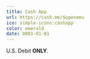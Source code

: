 ```yaml
---
title: Cash App
url: https://cash.me/$openemu
ico: simple-icons:cashapp
color: emerald
date: 0001-01-01
---
```


U.S. Debit **ONLY**.